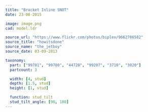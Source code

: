 ```yaml
---
title: "Bracket Inline SNOT"
date: 23-08-2015

image: image.png
cad: model.ldr

source_url: "https://www.flickr.com/photos/biplex/9662786582"
source_title: "howitsdone"
source_name: "the_jetboy"
source_date: 03-09-2013

taxonomy:
  part: ["99781", "99780", "44728", "99207", "3710", "3020"]
  partcount: 3

  width: [4, stud]
  depth: [1.5, stud]
  height: [1, stud]

  function: stud_tilt
  stud_tilt_angle: [90, 180]
---
```


